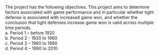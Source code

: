 The project has the following objectives.
This project aims to determine factors associated with game performance and in particular whether tight defense is associated with increased game won, and whether the conclusion that tight defenses increase game won is valid across multiple time periods.\
a.	Period 1 – before 1920 \
b.	Period 2 -  1920 to 1960 \
c.	Period 3 – 1960 to 1990 \
d.	Period 4 – 1990 to 2010

